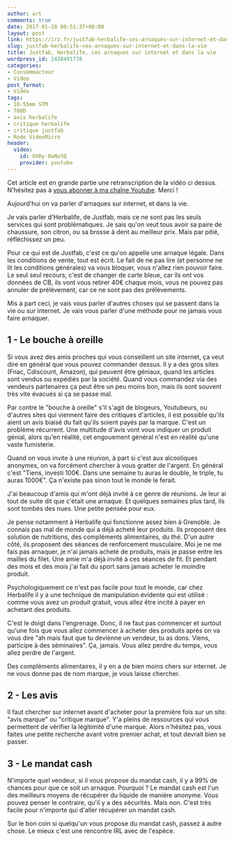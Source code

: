 ```yaml
---
author: art
comments: true
date: 2017-01-28 09:51:37+00:00
layout: post
link: https://irz.fr/justfab-herbalife-ces-arnaques-sur-internet-et-dans-la-vie/
slug: justfab-herbalife-ces-arnaques-sur-internet-et-dans-la-vie
title: Justfab, Herbalife, ces arnaques sur internet et dans la vie
wordpress_id: 1438491778
categories:
- Consommacteur
- Video
post_format:
- Vidéo
tags:
- 18-55mm STM
- 700D
- avis herbalife
- critique herbalife
- critique justfab
- Rode VideoMicro
header:
  video:
    id: OXRy-8wNvSQ
    provider: youtube
---
```


Cet article est en grande partie une retranscription de la vidéo ci dessus. N'hésitez pas à [vous abonner à ma chaîne Youtube](https://www.youtube.com/user/lacostearthur?sub_confirmation=1). Merci !
<!-- more -->

Aujourd'hui on va parler d'arnaques sur internet, et dans la vie.

Je vais parler d'Herbalife, de Justfab, mais ce ne sont pas les seuls services qui sont problématiques. Je sais qu'on veut tous avoir sa paire de chaussure, son citron, ou sa brosse à dent au meilleur prix. Mais par pitié, réfléchissez un peu.

Pour ce qui est de Justfab, c'est ce qu'on appelle une arnaque légale. Dans les conditions de vente, tout est écrit. Le fait de ne pas lire (et personne ne lit les conditions générales) va vous bloquer, vous n'allez rien pouvoir faire. Le seul seul recours, c'est de changer de carte bleue, car ils ont vos données de CB, ils vont vous retirer 40€ chaque mois, vous ne pouvez pas annuler de prélèvement, car ce ne sont pas des prélèvements.

Mis à part ceci, je vais vous parler d'autres choses qui se passent dans la vie ou sur internet. Je vais vous parler d'une méthode pour ne jamais vous faire arnaquer.



## 1 - Le bouche à oreille



Si vous avez des amis proches qui vous conseillent un site internet, ça veut dire en général que vous pouvez commander dessus. Il y a des gros sites (Fnac, Cdiscount, Amazon), qui peuvent être géniaux, quand les articles sont vendus ou expédiés par la société. Quand vous commandez via des vendeurs partenaires ça peut être un peu moins bon, mais ils sont souvent très vite évacués si ça se passe mal.

Par contre le "bouche à oreille" s'il s'agit de blogeurs, Youtubeurs, ou d'autres sites qui viennent faire des critiques d'articles, il est possible qu'ils aient un avis biaisé du fait qu'ils soient payés par la marque. C'est un problème récurrent. Une multitude d'avis vont vous indiquer un produit génial, alors qu'en réalité, cet engouement général n'est en réalité qu'une vaste fumisterie.

Quand on vous invite à une réunion, à part si c'est aux alcooliques anonymes, on va forcément chercher à vous gratter de l'argent. En général c'est "Tiens, investi 100€. Dans une semaine tu auras le double, le triple, tu auras 1000€". Ça n'existe pas sinon tout le monde le ferait.

J'ai beaucoup d'amis qui m'ont déjà invité à ce genre de réunions. Je leur ai tout de suite dit que c'était une arnaque. Et quelques semaines plus tard, ils sont tombés des nues. Une petite pensée pour eux.

Je pense notamment à Herbalife qui fonctionne assez bien à Grenoble. Je connais pas mal de monde qui a déjà acheté leur produits. Ils proposent des solution de nutritions, des compléments alimentaires, du thé. D'un autre côté, ils proposent des séances de renforcement musculaire. Moi je ne me fais pas arnaquer, je n'ai jamais acheté de produits, mais je passe entre les mailles du filet. Une amie m'a déjà invité à ces séances de fit. Et pendant des mois et des mois j'ai fait du sport sans jamais acheter le moindre produit.

Psychologiquement ce n'est pas facile pour tout le monde, car chez Herbalife il y a une technique de manipulation évidente qui est utilisé : comme vous avez un produit gratuit, vous allez être incité à payer en achetant des produits.

C'est le doigt dans l'engrenage. Donc, il ne faut pas commencer et surtout qu'une fois que vous allez commencer à acheter des produits après on va vous dire "ah mais faut que tu devienne un vendeur, tu as dons. Viens, participe à des séminaires". Ça, jamais. Vous allez perdre du temps, vous allez perdre de l'argent.

Des compléments alimentaires, il y en a de bien moins chers sur internet. Je ne vous donne pas de nom marque, je vous laisse chercher.



## 2 - Les avis



Il faut chercher sur internet avant d'acheter pour la première fois sur un site. "avis marque" ou "critique marque". Y'a pleins de ressources qui vous permettent de vérifier la légitimité d'une marque. Alors n'hésitez pas, vous faites une petite recherche avant votre premier achat, et tout devrait bien se passer.



## 3 - Le mandat cash



N'importe quel vendeur, si il vous propose du mandat cash, il y a 99% de chances pour que ce soit un arnaque. Pourquoi ? Le mandat cash est l'un des meilleurs moyens de récupérer du liquide de manière anonyme. Vous pouvez penser le contraire, qu'il y a des sécurités. Mais non. C'est très facile pour n'importe qui d'aller récupérer un mandat cash.

Sur le bon coin si quelqu'un vous propose du mandat cash, passez à autre chose. Le mieux c'est une rencontre IRL avec de l'espèce.
